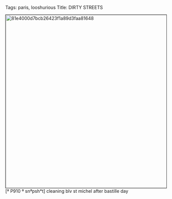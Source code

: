 Tags: paris, looshurious
Title: DIRTY STREETS
  
<p><img src="https://objects.hbvu.su/blotpix/looshurious/IMG_636363646.jpeg" width=540 height=540 alt="81e4000d7bcb26423f1a89d3faa81648" border=1>
[ª P910 ª snªpsh*t] cleaning blv st michel after bastille day